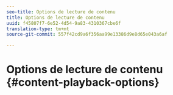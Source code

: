 ```yaml
---
seo-title: Options de lecture de contenu
title: Options de lecture de contenu
uuid: f45807f7-6e52-4d54-9a83-4310367cbe6f
translation-type: tm+mt
source-git-commit: 557f42cd9a6f356aa99e13386d9e8d65e043a6af

---
```



# Options de lecture de contenu {#content-playback-options}

